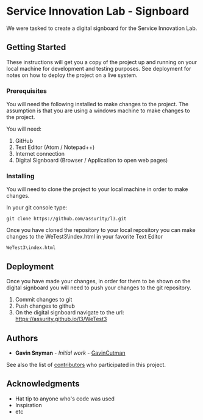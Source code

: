 # Service Innovation Lab - Signboard

We were tasked to create a digital signboard for the Service Innovation Lab.

## Getting Started

These instructions will get you a copy of the project up and running on your local machine for development and testing purposes. See deployment for notes on how to deploy the project on a live system.

### Prerequisites

You will need the following installed to make changes to the project. The assumption is that you are using a windows machine to make changes to the project.

You will need:
1. GitHub
2. Text Editor (Atom / Notepad++)
3. Internet connection
4. Digital Signboard (Browser / Application to open web pages)


### Installing

You will need to clone the project to your local machine in order to make changes.

In your git console type:
```
git clone https://github.com/assurity/l3.git
```

Once you have cloned the repository to your local repository you can make changes to the WeTest3\index.html in your favorite Text Editor

```
WeTest3\index.html
```

## Deployment

Once you have made your changes, in order for them to be shown on the digital signboard you will need to push your changes to the git repository.

1. Commit changes to git
2. Push changes to github
3. On the digital signboard navigate to the url: https://assurity.github.io/l3/WeTest3

## Authors

* **Gavin Snyman** - *Initial work* - [GavinCutman](https://github.com/gavincutman)

See also the list of [contributors](https://github.com/assurity/l3/graphs/contributors) who participated in this project.

## Acknowledgments

* Hat tip to anyone who's code was used
* Inspiration
* etc
